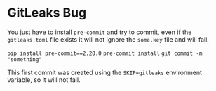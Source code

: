 # GitLeaks Bug

You just have to install `pre-commit` and try to commit, even if the `gitleaks.toml` file exists it will not ignore the `some.key` file and will fail.

`pip install pre-commit==2.20.0`
`pre-commit install`
`git commit -m "something"`

This first commit was created using the `SKIP=gitleaks` environment variable, so it will not fail.
